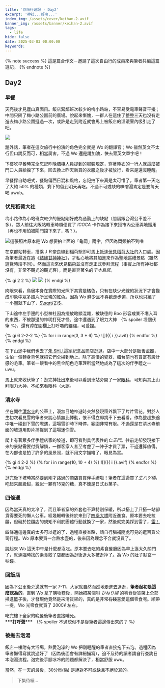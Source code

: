 ```yaml
---
title: '京阪行遊記 - Day2'
excerpt: '神社...好冷...'
index_img: /assets/cover/keihan-2.avif
banner_img: /assets/banner/keihan-2.avif
tags:
  - life
hide: false
date: 2025-03-03 00:00:00
keywords:
---
```


<!-- Latex Protector: Remove "@" before use -->
<!--@lp:skip-all-->
<!--@lp:skip-some-->

<!-- EMSP Replacer: Auto replacement of double full-width white-space with &emsp;&emsp; -->

<!-- Spoiler Replacer: Replace ||text||  with {% spoiler text %} -->
<!--@sprp:skip-all-->

<!-- Footnote Reposer: Auto repositioning of all the footnotes in post -->
<!--@ft:skip-all-->

{% note success %}
這是篇合作文－邀請了這次自由行的成員來與筆者共編這篇遊記。
{% endnote %}

## Day2

### 早餐

天亮後才見廬山真面目。飯店緊鄰班次較少的梅小路站，不容易受電車聲音干擾；中間只隔了梅小路公園前的廣場。說起來慚愧，一群人在這住了整整三天也沒有走進去梅小路公園逛過一次，或許是走到附近就會馬上被飯店的溫暖室內吸引走了吧。  

![](umekouji.avif)

題外話，筆者在這次旅行中扮演的角色完全就是 Wo 的翻譯官；Wo 雖然英文不太行但口說反而可，相當厲害。不過 Wo 還是請加油，快去背英文單字吧！

下樓吃早餐時完全忘記昨晚櫃檯人員提到的服裝規定，穿著睡衣的一行人就這麼被門口人員給擋了下來，回去換上昨天新買的衣服之後才被放行，看來是還沒睡醒。

早餐採自助吧式，餐點偏西日混和風格，忘記拍下來真是太可惜了。筆者第一天吃了大約 50% 的種類，剩下的留到明天再吃。不過不可或缺的味噌湯肯定是要每天喝 uwub。

### 伏見稻荷大社

梅小路作為小站班次較少的優點剛好成為通勤上的缺點（間隔跟台灣公車差不多）。眾人前往大阪站轉車時順便買了 *ICOCA* 卡作為接下來搭市內公車與地鐵用（再也不用怕被閘門擋下來了...嗎？）。  

![這張照片原本是 Wo 想要拍上面的「龜岡」兩字，但因為閃頻拍不到嚕](wo.avif)

在京都站轉車，搭乘ＪＲ奈良線到稲荷駅即可馬上抵達[伏見稻荷大社](https://maps.app.goo.gl/p7JT7sRzLDfXet42A)的入口處。因為筆者最近在追《[結緣甘神神社](https://zh.wikipedia.org/zh-tw/結緣甘神神社)》，才私心地將其加進來作為聖地巡禮景點（雖然遊覽時段不同）。然而這次來伏見稻荷並沒有走正式參拜流程（事實上所有神社都沒有，非常不觀光的觀光客），而是直奔著名的*千本鳥居*。

{% gi 2 2 %}
  ![](1.avif)
  ![](2.avif)
{% endgi %}

肉眼來看，鳥居本身在實際的光照下其實是橘色，只有在缺少光線的狀況下才會變成印象中眾多照片所呈現的紅色。因為 Wo 鮮少且不喜歡走步道，所以也只繞了一小圈就下山了，[$\sqrt{2}$](https://home.gamer.com.tw/artwork.php?sn=587415#:~:text=%E2%88%9A2%20%3D%201.41421...%20\(-,%E6%84%8F%E6%80%9D%E6%84%8F%E6%80%9D%E8%80%8C%E5%B7%B2,-\)%0A%0A%E2%88%9A3%20%3D%201.732)。

下山途中左手邊的小型神社因為擺放略顯混雜，被缺德的 Boo 形容成某不堪入耳的東西，不被那邊的神明打死才怪。途中還遇到了眼力大神　{% spoiler 埋個伏筆 %}，還有蹲在圍欄上打呼嚕的貓貓，可愛捏。

{% gi 6 2-2-2 %}
  {% for i in range(3, 3 + 6) %}
    ![]({{ i }}.avif)
  {% endfor %}
{% endgi %}

在下山途中我們也去了[朱 SHU.](https://maps.app.goo.gl/To7Khk1efxqggm52A)這家紀念品商店逛逛。店中一大部分是販售瓷器，生怕一個轉身背包就把它們全掃到地上。除了高價的瓷器，櫃台前也有買富有設計感的毛筆。筆者一眼看中的黑金配色毛筆理所當然地成為了這次的伴手禮之一 uwu。

馬上就來收伏筆了：逛完神社出來後可以看到車站旁開了一家[眼科](https://maps.app.goo.gl/fkYhStN8yLSM6zbd7)，可知與其上山拜眼力大神，不如來看眼科（大誤。

### 清水寺

坐在開往[清水寺](https://maps.app.goo.gl/AQKe351G4yaucBqV9)的公車上，漫無目地神遊時突然發現窗外飄下了片片雪花。對於人生初次看見雪的筆者來說心情無比悸動，恨不得立即跳車下去看看。作為整趟旅途中唯一碰到下雪的際遇，這場雪卻時下時停，範圍非常有限。不過還是在清水寺前面的坡道用影片捕捉到了這場迷你雪。

爬上有著眾多伴手禮店家的坡道，即可看到具代表性的*仁王門*。往前走卻發現接下來的景點需要付費解鎖，一群客家人甚至考慮了一陣子才買了票，不過還算值得。在內部也是拍了許多的風景照，就不用文字描繪了，眼見為實。

{% gi 4 2-2 %}
  {% for i in range(10, 10 + 4) %}
    ![]({{ i }}.avif)
  {% endfor %}
{% endgi %}

逛完後下坡時當然要到剛才路過的商店買買伴手禮啦！筆者在這邊買了*生八ツ橋*，吃起來超級甜，貌似一顆有15克的糖，真不愧是日式お菓子。

### 四條通

因為當天真的太冷了，而且筆者穿的外套也不算特別保暖，所以搭上了只搭一站卻貴得要死的懶人公車。經幾輾轉後終於來到了[四条大橋](https://maps.app.goo.gl/T3ykgutGnAp2GLpQ6)附近進食。原本要去吃拉麵，但礙於拉麵店的規矩不利於團體行動就換了一家，然後就完美踩到雷了，[雷！](http://phantom0174.github.io/2025/03/keihan-slack/#某うどん麵店)

四條通這邊真的太多可以逛的了，過程直接省略，請自行腦補隨處可見的逛百貨公司行程。Wo 原本要買一台熱水壺的，後來因為理念不合就沒買了。

說起來 Wo 這天中午是什麼都沒吃。原本要去吃的素食餐廳因為早上逛太久關門了，就連臨時找的素食餃子店都因為逛街逛太多被逛掉了。為 Wo 的肚子默哀一秒鐘。

### 回飯店

因為下公車後旁邊就有一家 7-11，大家就自然而然地走進去逛逛，**筆者起初是這麼認為的**。直到 Wo 拿了購物籃後，開始把某個叫 *ひねり揚* 的零食從貨架上全部掃進籃子後，才發現他竟然是來清貨架的，真的是非常~~有錢~~喜愛這個零食呢。順帶一提，Wo 光零食就買了 2000¥ 左右。

吃完樓下全家的晚餐後筆者直接睡死。  
**\*\*\*打呼聲\*\*\***　{% spoiler 不過貌似不是從筆者這邊傳出來的？ %}

### 被拖去泡湯

飯店一樓附有大浴場，熱愛泡澡的 Wo 把剛睡醒的筆者直接拖下去泡。過程因為筆者懶得寫就跳過好了（因為後面會有詳細描寫），迫不及待的讀者請自行查詢日本泡湯流程。泡完後手腳冰冷的問題都解決了，相當舒服 uwu。

當然，在一天的最後，30分貝(偽) 是絕對不可或缺且不絕於耳的。

> 下集待續...
